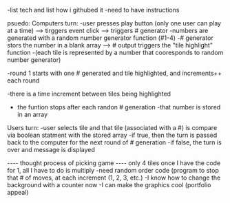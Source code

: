 -list tech and list how i githubed it
-need to have instructions

psuedo:
Computers turn:
-user presses play button (only one user can play at a time) --> tirggers event click --> triggers # generator
-numbers are generated with a random number generator function (#1-4)
-# generator stors the number in a blank array
--> # output triggers the "tile highlight" function
-(each tile is represented by a number that cooresponds to random number generator)

-round 1 starts with one # generated and tile highlighted, and increments++ each round

-there is a time increment between tiles being highlighted

- the funtion stops after each randon # generation
  -that number is stored in an array

Users turn:
-user selects tile and that tile (associated with a #) is compare via boolean statment with the stored array
-if true, then the turn is passed back to the computer for the next round of # generation
-if false, the turn is over and message is displayed

---- thought process of picking game ----
only 4 tiles
once I have the code for 1, all I have to do is multiply
-need random order code (program to stop that # of moves, at each increment (1, 2, 3, etc.)
-I know how to change the background with a counter now
-I can make the graphics cool (portfolio appeal)
